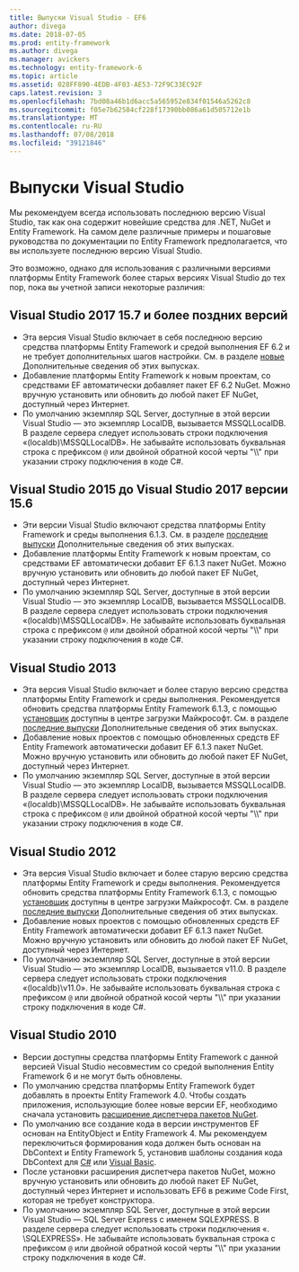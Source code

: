 ```yaml
---
title: Выпуски Visual Studio - EF6
author: divega
ms.date: 2018-07-05
ms.prod: entity-framework
ms.author: divega
ms.manager: avickers
ms.technology: entity-framework-6
ms.topic: article
ms.assetid: 028FF890-4EDB-4F03-AE53-72F9C33EC92F
caps.latest.revision: 3
ms.openlocfilehash: 7bd08a46b1d6acc5a565952e834f01546a5262c8
ms.sourcegitcommit: f05e7b62584cf228f17390bb086a61d505712e1b
ms.translationtype: MT
ms.contentlocale: ru-RU
ms.lasthandoff: 07/08/2018
ms.locfileid: "39121846"
---
```

# <a name="visual-studio-releases"></a>Выпуски Visual Studio

Мы рекомендуем всегда использовать последнюю версию Visual Studio, так как она содержит новейшие средства для .NET, NuGet и Entity Framework.
На самом деле различные примеры и пошаговые руководства по документации по Entity Framework предполагается, что вы используете последнюю версию Visual Studio.

Это возможно, однако для использования с различными версиями платформы Entity Framework более старых версиях Visual Studio до тех пор, пока вы учетной записи некоторые различия:

## <a name="visual-studio-2017-157-and-newer"></a>Visual Studio 2017 15.7 и более поздних версий

- Эта версия Visual Studio включает в себя последнюю версию средства платформы Entity Framework и средой выполнения EF 6.2 и не требует дополнительных шагов настройки.
См. в разделе [новые](~/ef6/what-is-new/index.md) Дополнительные сведения об этих выпусках.
- Добавление платформы Entity Framework к новым проектам, со средствами EF автоматически добавляет пакет EF 6.2 NuGet.
Можно вручную установить или обновить до любой пакет EF NuGet, доступный через Интернет.
- По умолчанию экземпляр SQL Server, доступные в этой версии Visual Studio — это экземпляр LocalDB, вызывается MSSQLLocalDB.
В разделе сервера следует использовать строки подключения «(localdb)\\MSSQLLocalDB».
Не забывайте использовать буквальная строка с префиксом `@` или двойной обратной косой черты "\\\\" при указании строку подключения в коде C#.  


## <a name="visual-studio-2015-to-visual-studio-2017-156"></a>Visual Studio 2015 до Visual Studio 2017 версии 15.6

- Эти версии Visual Studio включают средства платформы Entity Framework и среды выполнения 6.1.3.
См. в разделе [последние выпуски](~/ef6/what-is-new/past-releases.md#ef-613) Дополнительные сведения об этих выпусках.
- Добавление платформы Entity Framework к новым проектам, со средствами EF автоматически добавит EF 6.1.3 пакет NuGet.
Можно вручную установить или обновить до любой пакет EF NuGet, доступный через Интернет.
- По умолчанию экземпляр SQL Server, доступные в этой версии Visual Studio — это экземпляр LocalDB, вызывается MSSQLLocalDB.
В разделе сервера следует использовать строки подключения «(localdb)\\MSSQLLocalDB».
Не забывайте использовать буквальная строка с префиксом `@` или двойной обратной косой черты "\\\\" при указании строку подключения в коде C#.  


## <a name="visual-studio-2013"></a>Visual Studio 2013
- Эта версия Visual Studio включает и более старую версию средства платформы Entity Framework и среды выполнения.
Рекомендуется обновить средства платформы Entity Framework 6.1.3, с помощью [установщик](https://www.microsoft.com/en-us/download/details.aspx?id=40762) доступны в центре загрузки Майкрософт.
См. в разделе [последние выпуски](~/ef6/what-is-new/past-releases.md#ef-613) Дополнительные сведения об этих выпусках.
- Добавление новых проектов с помощью обновленных средств EF Entity Framework автоматически добавит EF 6.1.3 пакет NuGet.
Можно вручную установить или обновить до любой пакет EF NuGet, доступный через Интернет.
- По умолчанию экземпляр SQL Server, доступные в этой версии Visual Studio — это экземпляр LocalDB, вызывается MSSQLLocalDB.
В разделе сервера следует использовать строки подключения «(localdb)\\MSSQLLocalDB».
Не забывайте использовать буквальная строка с префиксом `@` или двойной обратной косой черты "\\\\" при указании строку подключения в коде C#.  

## <a name="visual-studio-2012"></a>Visual Studio 2012

- Эта версия Visual Studio включает и более старую версию средства платформы Entity Framework и среды выполнения.
Рекомендуется обновить средства платформы Entity Framework 6.1.3, с помощью [установщик](https://www.microsoft.com/en-us/download/details.aspx?id=40762) доступны в центре загрузки Майкрософт.
См. в разделе [последние выпуски](~/ef6/what-is-new/past-releases.md#ef-613) Дополнительные сведения об этих выпусках.
- Добавление новых проектов с помощью обновленных средств EF Entity Framework автоматически добавит EF 6.1.3 пакет NuGet.
Можно вручную установить или обновить до любой пакет EF NuGet, доступный через Интернет.
- По умолчанию экземпляр SQL Server, доступные в этой версии Visual Studio — это экземпляр LocalDB, вызывается v11.0.
В разделе сервера следует использовать строки подключения «(localdb)\\v11.0».
Не забывайте использовать буквальная строка с префиксом `@` или двойной обратной косой черты "\\\\" при указании строку подключения в коде C#.  

## <a name="visual-studio-2010"></a>Visual Studio 2010

- Версии доступны средства платформы Entity Framework с данной версией Visual Studio несовместим со средой выполнения Entity Framework 6 и не могут быть обновлены.
- По умолчанию средства платформы Entity Framework будет добавлять в проекты Entity Framework 4.0.
Чтобы создать приложения, использующие более новые версии EF, необходимо сначала установить [расширение диспетчера пакетов NuGet](https://marketplace.visualstudio.com/items?itemName=NuGetTeam.NuGetPackageManager).
- По умолчанию все создание кода в версии инструментов EF основан на EntityObject и Entity Framework 4.
Мы рекомендуем переключиться формирования кода должен быть основан на DbContext и Entity Framework 5, установив шаблоны создания кода DbContext для [C#](https://marketplace.visualstudio.com/items?itemName=EntityFrameworkTeam.EF5xDbContextGeneratorforC) или [Visual Basic](https://marketplace.visualstudio.com/items?itemName=EntityFrameworkTeam.EF5xDbContextGeneratorforVBNET).
- После установки расширения диспетчера пакетов NuGet, можно вручную установить или обновить до любой пакет EF NuGet, доступный через Интернет и использовать EF6 в режиме Code First, которая не требует конструктора.
- По умолчанию экземпляр SQL Server, доступные в этой версии Visual Studio — SQL Server Express с именем SQLEXPRESS.
В разделе сервера следует использовать строки подключения «. \\SQLEXPRESS».
Не забывайте использовать буквальная строка с префиксом `@` или двойной обратной косой черты "\\\\" при указании строку подключения в коде C#.
